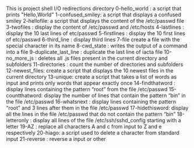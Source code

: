 This is project shell I/O redirections directory
0-hello_world : a script that prints \"Hello,World\"
1-confused_smiley: a script that displays a confused smiley 
2-hellofile: a script that displays the content of the /etc/passwd file 
3-twofiles : display the content of /etc/passwd and /etc/hosts
4-lastlines : display the 10 last lines of etc/passwd
5-firstlines : display the 10 first lines of etc/passwd
6-third_line : display third lines
7-file create a file with the special character in its name
8-cwd_state : writes the output of a command into a file 
9-duplicate_last_line : duplicate the last line of iacta file 
10-no_more_js : deletes all .js files present in the current directory and subfolders 
11-directories : count the number of directories and subfolders 
12-newest_files: create a script that displays the 10 newest files in the current directory 
13-unique: create a script that takes a list of words as input and prints only words that appear exactly once
14-findthatword : display lines containing the pattern “root” from the file /etc/passwd
15-countthatword: display the number of lines that contain the pattern “bin” in the file /etc/passwd
16-whatsnext : display lines containing the pattern “root” and 3 lines after them in the file /etc/passwd
17-hidethisword: display all the lines in the file /etc/passwd that do not contain the pattern “bin”
18-letteronly : display all lines of the file /etc/ssh/sshd_config starting with a letter
19-AZ : replace all characters A and c from input to Z and e respectively
20-hiago: a script used to delete a character from standard input
21-reverse : reverse a input or other 
